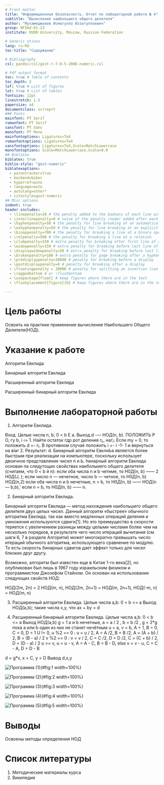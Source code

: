 ```yaml
---
# Front matter
title: "Информационная безопасность. Отчет по лабораторной работе № 4"
subtitle: "Вычисление наибольшего общего делителя"
author: "Мухамеджанов Исматулло Иззатуллоевич"
group: NFImd-01-23
institute: RUDN University, Moscow, Russian Federation

# Generic otions
lang: ru-RU
toc-title: "Содержание"

# Bibliography
csl: pandoc/csl/gost-r-7-0-5-2008-numeric.csl

# Pdf output format
toc: true # Table of contents
toc_depth: 2
lof: true # List of figures
lot: true # List of tables
fontsize: 12pt
linestretch: 1.5
papersize: a4
documentclass: scrreprt
### Fonts
mainfont: PT Serif
romanfont: PT Serif
sansfont: PT Sans
monofont: PT Mono
mainfontoptions: Ligatures=TeX
romanfontoptions: Ligatures=TeX
sansfontoptions: Ligatures=TeX,Scale=MatchLowercase
monofontoptions: Scale=MatchLowercase,Scale=0.9
## Biblatex
biblatex: true
biblio-style: "gost-numeric"
biblatexoptions:
  - parentracker=true
  - backend=biber
  - hyperref=auto
  - language=auto
  - autolang=other*
  - citestyle=gost-numeric
## Misc options
indent: true
header-includes:
  - \linepenalty=10 # the penalty added to the badness of each line within a paragraph (no associated penalty node) Increasing the value makes tex try to have fewer lines in the paragraph.
  - \interlinepenalty=0 # value of the penalty (node) added after each line of a paragraph.
  - \hyphenpenalty=50 # the penalty for line breaking at an automatically inserted hyphen
  - \exhyphenpenalty=50 # the penalty for line breaking at an explicit hyphen
  - \binoppenalty=700 # the penalty for breaking a line at a binary operator
  - \relpenalty=500 # the penalty for breaking a line at a relation
  - \clubpenalty=150 # extra penalty for breaking after first line of a paragraph
  - \widowpenalty=150 # extra penalty for breaking before last line of a paragraph
  - \displaywidowpenalty=50 # extra penalty for breaking before last line before a display math
  - \brokenpenalty=100 # extra penalty for page breaking after a hyphenated line
  - \predisplaypenalty=10000 # penalty for breaking before a display
  - \postdisplaypenalty=0 # penalty for breaking after a display
  - \floatingpenalty = 20000 # penalty for splitting an insertion (can only be split footnote in standard LaTeX)
  - \raggedbottom # or \flushbottom
  - \usepackage{float} # keep figures where there are in the text
  - \floatplacement{figure}{H} # keep figures where there are in the text

---
```


# Цель работы
Освоить на практике применение вычисление Наибольшего Общего Делителя(НОД).

# Указание к работе
Алгоритм Евклида

Бинарный алгоритм Евклида

Расширенный алгоритм Евклида

Расширенный бинарный алгоритм Евклида

# Выполнение лабораторной работы
1.	Алгоритм Евклида.

  Вход. Целые числа n, b; 0 < b Е а. Выход.d -— НОД(n, b).
	ПОЛОЖИТЬ Р	О, гу	b, i ‹= 1.
	Найти остаток гдр рот деления r¡_ наг¡.
	Если my	= 0, то положить d +- r¡. В противном случае положить i +- i -1- 1 и вернуться на віаг 2.
	Результат: d.
  Бинарный алгоритм ЕвклиЬа является более быстрым при реализации на компьютере, поскольку использует двоичное представление чисел п и Ь. hинарный алгоритм Евклида основан па следутощих свойствах наиболыиего общего делитепя (считаем, что 0 < b й n):
	если оба числа n и b четнме, то Н0Д(n, b) —— 2 Н0Д(J, );
	если число n — нечетное, число b — четное, то Н0Д(n, b)	НОД(n,2)
	если оба числа n и b нечетные, n > b, то Н0Д(n, b) —— НОД(n — b,b),’
	если n = b, то Н0Д(n, b) —— n.


2.	Бинарный алгоритм Евклида.

  Бинарный алгоритм Евклида — метод нахождения наибольшего общего делителя двух целых чисел. Данный алгоритм «быстрее» обычного алгоритма Евклида, так как вместо медленных операций деления и умножения используются сдвиги[1]. Но это преимущество в скорости теряется с увеличением разницы между целыми числами более чем на несколько порядков, в результате чего число итераций вычитания (см. шаги 6, 7 в разделе Алгоритм) может многократно превышать число итераций обычного алгоритма, использующего сравнение по модулю. То есть скорость бинарных сдвигов дает эффект только для чисел близких друг другу.

  Возможно, алгоритм был известен еще в Китае 1-го века[2], но опубликован был лишь в 1967 году израильским физиком и программистом Джозефом Стайном. Он основан на использовании следующих свойств НОД:

  НОД(2m, 2n) = 2 НОД(m, n),
  НОД(2m, 2n+1) = НОД(m, 2n+1),
  НОД(-m, n) = НОД(m, n)


3.	Расширенный алгоритм Евклида.
  Целые числа a,b: 0 < b <= a
  Выход НОД(a,b); такие числа x,y, что ax + by = d

4.	Расширенный бинарный алгоритм Евклида.
  Целые числа a,b: 0 < b <= a
  Выход НОД(a,b)
  g = 1
  a и b нечетные, a = a / 2 , b = b /2 , g = 2*g пока a или b один из них не станет нечётным
  u = a, v = b, A = 1, B = 0, C = 0, D = 1
  U != 0, u %2 == 0 : u = u / 2, A = A /2, B = B /2,
  A = (A + b) / 2, B = (B - a) / 2
  v %2 == 0 : v = v / 2, C = C /2, D = D /2,
  C = (C + b) / 2, D = (D - a) / 2
  u >= v, u = u - v, A = A - C, B = B - D,
  else v = v - u, C = C - A, D = D - B

  d = g*v, x = C, y = D
  Вывод d,x,y


![Программа (1)](Screenshot1.png){#fig:1 width=100%}

![Программа (2)](Screenshot2.png){#fig:2 width=100%}

![Программа (3)](Screenshot3_1.png){#fig:3 width=100%}

![Программа (4)](Screenshot3_2.png){#fig:4 width=100%} 

![Программа (5)](Screenshot4.png){#fig:5 width=100%} 

<!-- ![Вывод работы программы](images/1.jpg){#fig:5 width=100%}

<!-- ## Контрольные вопросы
1. Как, зная один из текстов (P1 или P2), определить другой, не зная при
этом ключа? -- По формулам: C1 ⊕ C2 ⊕ P1 = P2, C1 ⊕C2 ⊕ P2 = P1.

2. Что будет при повторном использовании ключа при шифровании текста? -- Расшифровка текста.

3. Как реализуется режим шифрования однократного гаммирования одним
ключом двух открытых текстов? -- Ключ применяется к каждому из текстов в отдельности, получаются два различных шифротекста.

4. Перечислите недостатки шифрования одним ключом двух открытых
текстов. -- При наличии минимум двух шифротекстов и хотябы одного открытого текста можно получить другой открытый текст даже не имея ключа.

5. Перечислите преимущества шифрования одним ключом двух открытых
текстов. -- Нет необходимости в хранении двух последовательностей символов ключа. -->

# Выводы
Освоены методы определения НОД

# Список литературы
1. Методические материалы курса
2. Википедия

